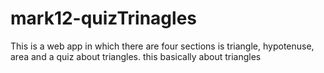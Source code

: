 # mark12-quizTrinagles

This is a web app in which there are four sections is triangle, hypotenuse, area and a quiz about triangles. this basically about triangles

